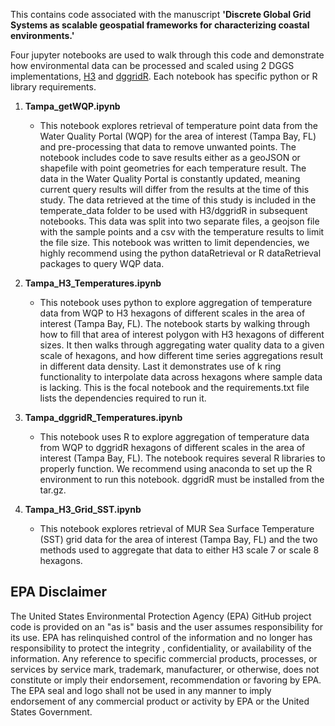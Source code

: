 This contains code associated with the manuscript **'Discrete Global Grid Systems as scalable geospatial frameworks for characterizing coastal environments.'**

Four jupyter notebooks are used to walk through this code and demonstrate how environmental data can be processed and scaled using 2 DGGS implementations, [H3](https://github.com/uber/h3-py) and [dggridR](https://github.com/r-barnes/dggridR). Each notebook has specific python or R library requirements.

1. **Tampa_getWQP.ipynb**
    * This notebook explores retrieval of temperature point data from the Water Quality Portal (WQP) for the area of interest (Tampa Bay, FL) and pre-processing that data to remove unwanted points. The notebook includes code to save results either as a geoJSON or shapefile with point geometries for each temperature result. The data in the Water Quality Portal is constantly updated, meaning current query results will differ from the results at the time of this study. The data retrieved at the time of this study is included in the temperate_data folder to be used with H3/dggridR in subsequent notebooks. This data was split into two separate files, a geojson file with the sample points and a csv with the temperature results to limit the file size. This notebook was written to limit dependencies, we highly recommend using the python dataRetrieval or R dataRetrieval packages to query WQP data.

2. **Tampa_H3_Temperatures.ipynb**
    * This notebook uses python to explore aggregation of temperature data from WQP to H3 hexagons of different scales in the area of interest (Tampa Bay, FL). The notebook starts by walking through how to fill that area of interest polygon with H3 hexagons of different sizes. It then walks through aggregating water quality data to a given scale of hexagons, and how different time series aggregations result in different data density. Last it demonstrates use of k ring functionality to interpolate data across hexagons where sample data is lacking. This is the focal notebook and the requirements.txt file lists the dependencies required to run it.

3. **Tampa_dggridR_Temperatures.ipynb**
    * This notebook uses R to explore aggregation of temperature data from WQP to dggridR hexagons of different scales in the area of interest (Tampa Bay, FL). The notebook requires several R libraries to properly function. We recommend using anaconda to set up the R environment to run this notebook. dggridR must be installed from the tar.gz.

4. **Tampa_H3_Grid_SST.ipynb**
    * This notebook explores retrieval of MUR Sea Surface Temperature (SST) grid data for the area of interest (Tampa Bay, FL) and the two methods used to aggregate that data to either H3 scale 7 or scale 8 hexagons.

## EPA Disclaimer
The United States Environmental Protection Agency (EPA) GitHub project code is provided on an "as is" basis and the user assumes responsibility for its use. EPA has relinquished control of the information and no longer has responsibility to protect the integrity , confidentiality, or availability of the information. Any reference to specific commercial products, processes, or services by service mark, trademark, manufacturer, or otherwise, does not constitute or imply their endorsement, recommendation or favoring by EPA. The EPA seal and logo shall not be used in any manner to imply endorsement of any commercial product or activity by EPA or the United States Government.
